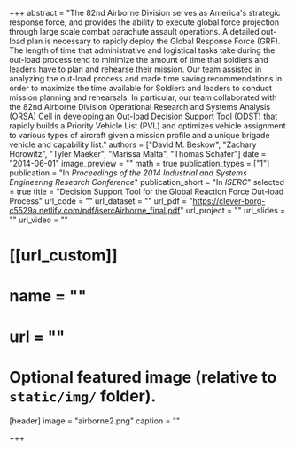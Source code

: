+++
abstract = "The 82nd Airborne Division serves as America's strategic response force, and provides the ability to execute global force projection through large scale combat parachute assault operations. A detailed out-load plan is necessary to rapidly deploy the Global Response Force (GRF). The length of time that administrative and logistical tasks take during the out-load process tend to minimize the amount of time that soldiers and leaders have to plan and rehearse their mission.  Our team assisted in analyzing the out-load process and made time saving recommendations in order to maximize the time available for Soldiers and leaders to conduct mission planning and rehearsals. In particular, our team collaborated with the 82nd Airborne Division Operational Research and Systems Analysis (ORSA) Cell in developing an Out-load Decision Support Tool (ODST) that rapidly builds a Priority Vehicle List (PVL) and optimizes vehicle assignment to various types of aircraft given a mission profile and a unique brigade vehicle and capability list."
authors = ["David M. Beskow", "Zachary Horowitz", "Tyler Maeker", "Marissa Malta", "Thomas Schafer"]
date = "2014-06-01"
image_preview = ""
math = true
publication_types = ["1"]
publication = "In *Proceedings of the 2014 Industrial and Systems Engineering Research Conference*"
publication_short = "In *ISERC*"
selected = true
title = "Decision Support Tool for the Global Reaction Force Out-load Process"
url_code = ""
url_dataset = ""
url_pdf = "https://clever-borg-c5529a.netlify.com/pdf/isercAirborne_final.pdf"
url_project = ""
url_slides = ""
url_video = ""

# [[url_custom]]
# name = ""
# url = ""

# Optional featured image (relative to `static/img/` folder).
[header]
image = "airborne2.png"
caption = ""

+++



